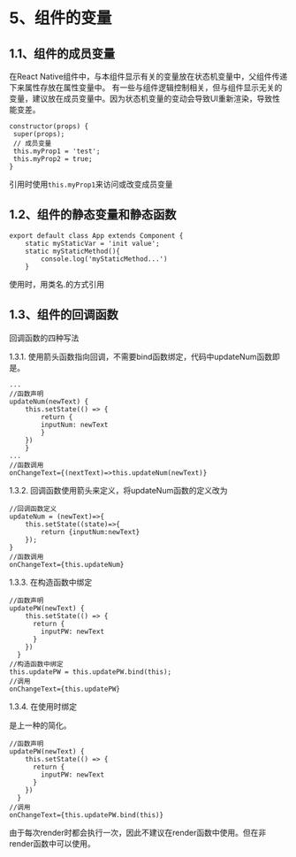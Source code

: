 # 5、组件的变量

## 1.1、组件的成员变量

在React Native组件中，与本组件显示有关的变量放在状态机变量中，父组件传递下来属性存放在属性变量中。
有一些与组件逻辑控制相关，但与组件显示无关的变量，建议放在成员变量中。因为状态机变量的变动会导致UI重新渲染，导致性能变差。

```react-native
constructor(props) {
 super(props);
 // 成员变量
 this.myProp1 = 'test';
 this.myProp2 = true;
}
```

引用时使用`this.myProp1`来访问或改变成员变量

## 1.2、组件的静态变量和静态函数

```react-native
export default class App extends Component {
    static myStaticVar = 'init value';
    static myStaticMethod(){
        console.log('myStaticMethod...')
    }
```

使用时，用类名.的方式引用

## 1.3、组件的回调函数

回调函数的四种写法

1.3.1. 使用箭头函数指向回调，不需要bind函数绑定，代码中updateNum函数即是。

```react-native
...
//函数声明
updateNum(newText) {
    this.setState(() => {
        return {
        inputNum: newText
        }
    })
    }
...
//函数调用
onChangeText={(nextText)=>this.updateNum(newText)}
```

1.3.2. 回调函数使用箭头来定义，将updateNum函数的定义改为

```react-native
//回调函数定义
updateNum = (newText)=>{
    this.setState((state)=>{
        return {inputNum:newText}
    });
}
//函数调用
onChangeText={this.updateNum}
```

1.3.3. 在构造函数中绑定

```react-native
//函数声明
updatePW(newText) {
    this.setState(() => {
      return {
        inputPW: newText
      }
    })
  }
//构造函数中绑定
this.updatePW = this.updatePW.bind(this);
//调用
onChangeText={this.updatePW}
```

1.3.4. 在使用时绑定

是上一种的简化。

```react-native
//函数声明
updatePW(newText) {
    this.setState(() => {
      return {
        inputPW: newText
      }
    })
  }
//调用
onChangeText={this.updatePW.bind(this)}
```

由于每次render时都会执行一次，因此不建议在render函数中使用。但在非render函数中可以使用。
